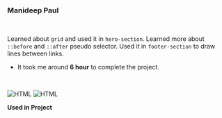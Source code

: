 ### Manideep Paul 

<br>


Learned about `grid` and used it in `hero-section`.
Learned more about `::before` and `::after` pseudo selector. Used it in `footer-section` to draw lines between links.

- It took me around **6 hour** to complete the project.

<br>

![HTML](https://img.shields.io/badge/-HTML-D4F6CC?logo=HTML5)
![HTML](https://img.shields.io/badge/-CSS%20-1572B6?logo=CSS3)

**Used in Project**